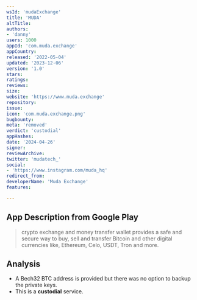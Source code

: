 ```yaml
---
wsId: 'mudaExchange'
title: 'MUDA'
altTitle: 
authors:
- 'danny'
users: 1000
appId: 'com.muda.exchange'
appCountry: 
released: '2022-05-04'
updated: '2023-12-06'
version: '1.0'
stars: 
ratings: 
reviews: 
size: 
website: 'https://www.muda.exchange'
repository: 
issue: 
icon: 'com.muda.exchange.png'
bugbounty: 
meta: 'removed'
verdict: 'custodial'
appHashes: 
date: '2024-04-26'
signer: 
reviewArchive: 
twitter: 'mudatech_'
social:
- 'https://www.instagram.com/muda_hq'
redirect_from: 
developerName: 'Muda Exchange'
features: 

---
```


## App Description from Google Play 

> crypto exchange and money transfer wallet provides a safe and secure way to buy, sell and transfer Bitcoin and other digital currencies like, Ethereum, Celo, USDT, Tron and more.

## Analysis 

- A Bech32 BTC address is provided but there was no option to backup the private keys. 
- This is a **custodial** service.